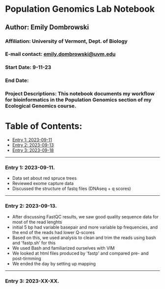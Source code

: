 # Population Genomics Lab Notebook

## Author: Emily Dombrowski
### Affiliation: University of Vermont, Dept. of Biology
### E-mail contact: emily.dombrowski@uvm.edu


### Start Date: 9-11-23
### End Date: 
### Project Descriptions: This notebook documents my workflow for bioinformatics in the Population Genomics section of my Ecological Genomics course.





# Table of Contents:   
* [Entry 1: 2023-09-11](#id-section1)
* [Entry 2: 2023-09-13](#id-section2)
* [Entry 3: 2023-09-18](#id-section3)


------    
<div id='id-section1'/>   


### Entry 1: 2023-09-11.

- Data set about red spruce trees 
- Reviewed exome capture data
- Discussed the structure of fastq files (DNAseq + q scores)




------    
<div id='id-section2'/>   


### Entry 2: 2023-09-13.  

- After discussing FastQC results, we saw good quality sequence data for most of the read lenghts
- initial 5 bp had variable basepair and more variable bp frequencies, and the end of the reads had lower Q-scores
- Based on this, we used analysis to clean and trim the reads using  bash and 'fastp.sh' for this
- We used Bash and familiarized ourselves with VIM
- We looked at html files produced by 'fastp' and compared pre- and post-tirmming
- We ended the day by setting up mapping 


------    
<div id='id-section3'/>   


### Entry 3: 2023-XX-XX.
